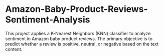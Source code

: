 # Amazon-Baby-Product-Reviews-Sentiment-Analysis
This project applies a K-Nearest Neighbors (KNN) classifier to analyze sentiment in Amazon baby product reviews. The primary objective is to predict whether a review is positive, neutral, or negative based on the text content.
